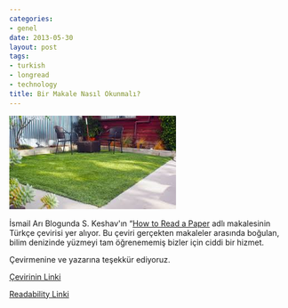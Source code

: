```yaml
---
categories:
- genel
date: 2013-05-30
layout: post
tags:
- turkish
- longread
- technology
title: Bir Makale Nasıl Okunmalı?
---
```


[![](/images/images)](https://encrypted-tbn1.gstatic.com/images?q=tbn:ANd9GcTA72wXkVa1wM1bg1cbsUofFFBXz8US-gzbMIhntNfJ7u9ZcEQ0)

  

İsmail Arı Blogunda S. Keshav'ın “[How to Read a Paper](http://ccr.sigcomm.org/online/files/p83-keshavA.pdf) adlı makalesinin Türkçe çevirisi yer alıyor. Bu çeviri gerçekten makaleler arasında boğulan, bilim denizinde yüzmeyi tam öğrenememiş bizler için ciddi bir hizmet.

Çevirmenine ve yazarına teşekkür ediyoruz.

[Çevirinin Linki](http://ismailari.com/blog/bir-makaleyi-nasil-okumali/)

  

[Readability Linki](http://www.readability.com/articles/1ligjw1m)
